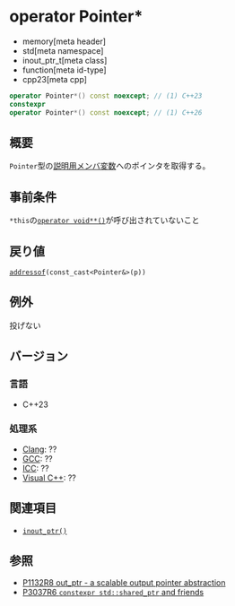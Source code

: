 # operator Pointer*
* memory[meta header]
* std[meta namespace]
* inout_ptr_t[meta class]
* function[meta id-type]
* cpp23[meta cpp]

```cpp
operator Pointer*() const noexcept; // (1) C++23
constexpr
operator Pointer*() const noexcept; // (1) C++26
```

## 概要
`Pointer`型の[説明用メンバ変数](op_constructor.md)へのポインタを取得する。


## 事前条件
`*this`の[`operator void**()`](op_voidpp.md)が呼び出されていないこと


## 戻り値
[`addressof`](../addressof.md)`(const_cast<Pointer&>(p))`


## 例外
投げない


## バージョン
### 言語
- C++23

### 処理系
- [Clang](/implementation.md#clang): ??
- [GCC](/implementation.md#gcc): ??
- [ICC](/implementation.md#icc): ??
- [Visual C++](/implementation.md#visual_cpp): ??


## 関連項目
- [`inout_ptr()`](../inout_ptr.md)


## 参照
- [P1132R8 out_ptr - a scalable output pointer abstraction](https://www.open-std.org/jtc1/sc22/wg21/docs/papers/2021/p1132r8.html)
- [P3037R6 `constexpr std::shared_ptr` and friends](https://open-std.org/jtc1/sc22/wg21/docs/papers/2025/p3037r6.pdf)